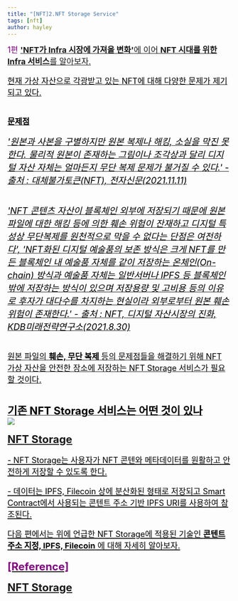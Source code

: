 ```yaml
---
title: "[NFT]2.NFT Storage Service"
tags: [nft]
author: hayley
---
```

<html>
    <head>
        <body>
        <font size="4" color="purple" >
        <div>1편 <b><a href="https://hayleyshim.github.io/blog/nftstorage2">'NFT가 Infra 시장에 가져올 변화'</b>에 이어 <b>NFT 시대를 위한 Infra 서비스</b>를 알아보자.
        <font size="4" color="black">
        <p>현재 가상 자산으로 각광받고 있는 NFT에 대해 다양한 문제가 제기되고 있다.
        <br><br>
        <p><b> 문제점</b>  
        <p>	
        <span style="font-size:15pt; font-style:italic">
            '원본과 사본을 구별하지만 원본 복제나 해킹, 소실을 막진 못한다. 물리적 원본이 존재하는 그림이나 조각상과 달리 디지털 자산 자체는 얼마든지 무단 복제 문제가 불거질 수 있다.' - 출처 : 대체불가토큰(NFT), 전자신문(2021.11.11)</span>
        <br><br>
        <p>
        <span style="font-size:15pt; font-style:italic">   'NFT 콘텐츠 자산이 블록체인 외부에 저장되기 때문에 원본 파일에 대한 해킹 등에 의한 훼손 위험이 잔재하고 디지털 특성상 무단복제를 원천적으로 막을 수 없다는 단점은 여전하다', 'NFT화된 디지털 예술품의 보존 방식은 크게 NFT를 만든 블록체인 내 예술품 자체를 같이 저장하는 온체인(On-chain) 방식과 예술품 자체는 일반서버나 IPFS 등 블록체인 밖에 저장하는 방식이 있으며 저장용량 및 고비용 등의 이유로 후자가 대다수를 차지하는 현실이라 외부로부터 원본 훼손 위험이 존재한다.' - 출처 : NFT, 디지털 자산시장의 진화, KDB미래전략연구소(2021.8.30) </span>
         <br><br>
         <p>원본 파일의 <b>훼손, 무단 복제</b> 등의 문제점들을 해결하기 위해 NFT 가상 자산을 안전한 장소에 저장하는 NFT Storage 서비스가 필요할 것이다.
        <br><br> 
        <p> <font size="5" color="black"><b>기존 NFT Storage 서비스는 어떤 것이 있나</b>
        <br><img src="https://nft.storage/images/logo-nft.storage.svg" align="center">
        <p><span style="display: inline-block; width: 98%; text-align: center;"><a href="https://nft.storage/"><b>NFT Storage</b>
        <font size="4" color="black">
        <p>- NFT Storage는 사용자가 NFT 콘텐와 메타데이터를 원활하고 안전하게 저장할 수 있도록 한다.
        <p>- 데이터는 IPFS, Filecoin 상에 분산화된 형태로 저장되고 Smart Contract에서 사용되는 콘텐트 주소 기반 IPFS URI를 사용하여 참조된다. 
        <p>
        <p>다음 편에서는 위에 언급한 NFT Storage에 적용된 기술인 <b>콘텐트 주소 지정, IPFS, Filecoin</b> 에 대해 자세히 알아보자.
        <br>
        <br> <font size="5" color="purple"><b>[Reference]
        <p><a href="https://nft.storage/">NFT Storage 
            
          
    



